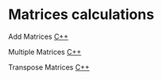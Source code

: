 # Matrices calculations

Add Matrices [C++](https://github.com/Roshni0/Mathematical/blob/master/MatricesCalculations/AddTwoMatrices.cpp)

Multiple Matrices [C++](https://github.com/Roshni0/Mathematical/blob/master/MatricesCalculations/MultiplyTwoMatrices.cpp)

Transpose Matrices [C++](https://github.com/Roshni0/Mathematical/blob/master/MatricesCalculations/TransposeMatrix.cpp)
